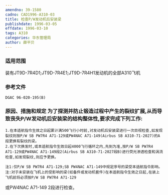 ```yaml
---
amendno: 39-1580
cadno: CAD1996-A310-03
title: 检查P/W发动机后安装梁
publishdate: 1996-03-05
effdate: 1996-03-10
tags: A310
categories: 华东管理局
author: 薛平贝
---
```


### 适用范围 
装有JT9D-7R4D1;JT9D-7R4E1;JT9D-7R4H1发动机的全部A310飞机

### 参考文件
    DGAC 96-020-195(B) 

### 原因、措施和规定     为了探测并防止锻造过程中产生的裂纹扩展,从而导致丧失P/W发动机后安装梁的结构整体性,要求完成下列工作: 
    1.在本适航指令生效之日起累计满500飞行小时前,对发动机后安装梁进行一次目视检查,如发现裂纹则按P/W SB PW7R4 A71-129或PW4NAC A71-149(Airbus SB A310-71-2027)的A段更换有裂纹的梁。   
    2.在下次换发时,或本适航指令生效日起4000飞行循环之内,先到为准,按P/W SB PW7R4 A71-129或PW4NAC A71-149段2(Airbus SB A310-71-2027段B)进行荧光渗透检查和涡流检查,如发现裂纹,则应予更换。 

    注1:仅P/W SB PW7R4 A71-129;SB PW4NAC A71-149中规定序号的梁受本适航指令影响。     注:对于未安装在飞机上的受影响的梁(如备件或发动机套件)在本适航指令生效之日起,在装上飞机前将必须按P/W SB PW7R4 A71-129
  
或PW4NAC A71-149 2段进行检查。
